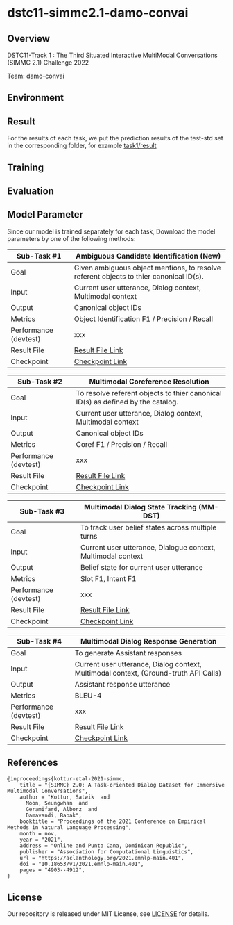 # dstc11-simmc2.1-damo-convai

## **Overview**

DSTC11-Track 1 : The Third Situated Interactive MultiModal Conversations (SIMMC 2.1) Challenge 2022

Team: damo-convai

## **Environment**

## **Result**

For the results of each task, we put the prediction results of the test-std set in the corresponding folder, for example [task1/result](task1/result/)

## **Training**

## **Evaluation**

## **Model Parameter**

Since our model is trained separately for each task, Download the model parameters by one of the following methods:

| Sub-Task #1 | Ambiguous Candidate Identification (New) |
|---------|---------------------------------------------------------------------------------------------------------------------------------------|
| Goal | Given ambiguous object mentions, to resolve referent objects to thier canonical ID(s). |
| Input | Current user utterance, Dialog context, Multimodal context |
| Output |  Canonical object IDs |
| Metrics | Object Identification F1 / Precision / Recall |
| Performance (devtest) | xxx |
| Result File | [Result File Link](task1/result/) |
| Checkpoint | [Checkpoint Link](task1) |

| Sub-Task #2 | Multimodal Coreference Resolution |
|---------|---------------------------------------------------------------------------------------------------------------------------------------|
| Goal | To resolve referent objects to thier canonical ID(s) as defined by the catalog. |
| Input | Current user utterance, Dialog context, Multimodal context |
| Output |  Canonical object IDs |
| Metrics |  Coref F1 / Precision / Recall |
| Performance (devtest) | xxx |
| Result File | [Result File Link](task2/result/) |
| Checkpoint | [Checkpoint Link](task2) |

| Sub-Task #3 | Multimodal Dialog State Tracking (MM-DST) |
|---------|---------------------------------------------------------------------------------------------------------------------------------------|
| Goal | To track user belief states across multiple turns |
| Input | Current user utterance, Dialogue context, Multimodal context |
| Output | Belief state for current user utterance |
| Metrics | Slot F1, Intent F1 |
| Performance (devtest) | xxx |
| Result File | [Result File Link](task3/result/) |
| Checkpoint | [Checkpoint Link](task3) |

| Sub-Task #4 | Multimodal Dialog Response Generation  |
|---------|---------------------------------------------------------------------------------------------------------------------------------------|
| Goal | To generate Assistant responses  |
| Input | Current user utterance, Dialog context, Multimodal context, (Ground-truth API Calls) |
| Output | Assistant response utterance |
| Metrics | BLEU-4 |
| Performance (devtest) | xxx |
| Result File | [Result File Link](task4/result/) |
| Checkpoint | [Checkpoint Link](task4) |


## **References**

```
@inproceedings{kottur-etal-2021-simmc,
    title = "{SIMMC} 2.0: A Task-oriented Dialog Dataset for Immersive Multimodal Conversations",
    author = "Kottur, Satwik  and
      Moon, Seungwhan  and
      Geramifard, Alborz  and
      Damavandi, Babak",
    booktitle = "Proceedings of the 2021 Conference on Empirical Methods in Natural Language Processing",
    month = nov,
    year = "2021",
    address = "Online and Punta Cana, Dominican Republic",
    publisher = "Association for Computational Linguistics",
    url = "https://aclanthology.org/2021.emnlp-main.401",
    doi = "10.18653/v1/2021.emnlp-main.401",
    pages = "4903--4912",
}
```

## **License**

Our repository is released under MIT License, see [LICENSE](LICENSE) for details.